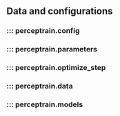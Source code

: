 ## Data and configurations

### ::: perceptrain.config

### ::: perceptrain.parameters

### ::: perceptrain.optimize_step

### ::: perceptrain.data

### ::: perceptrain.models
